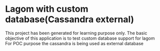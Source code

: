 # Lagom with custom database(Cassandra external)

This project has been generated for learning purpose only.
The basic objective of this application is to test custom database support for lagom
For POC purpose the cassandra is being used as external database
